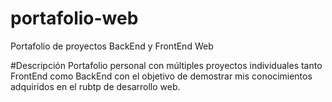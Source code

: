 # portafolio-web
Portafolio de proyectos BackEnd y FrontEnd Web

#Descripción
Portafolio personal con múltiples proyectos individuales tanto FrontEnd como BackEnd con el objetivo de demostrar mis conocimientos adquiridos en el rubtp de desarrollo web.
